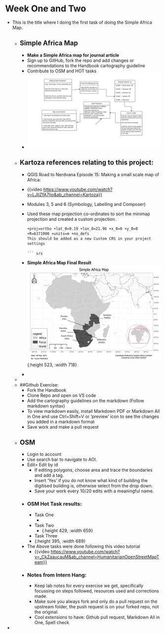 # Week One and Two
- This is the title where I doing the first task of doing the Simple Africa Map.
	- ## Simple Africa Map
		- **Make a Simple Africa map for journal article**
		- Sign up to GitHub, fork the repo and add changes or recommendations to the Handbook cartography guideline
		- Contribute to OSM and HOT tasks
		- ![<title>](<https://raw.githubusercontent.com/MondliButhelezi/TheLabNote/main/Images/WorkFlow.png>)
	- ## Kartoza references relating to this project:
		- QGIS Road to Nerdvana Episode 15: Making a small scale map of Africa:
		- {{video https://www.youtube.com/watch?v=LJIiZfA7Iio&ab_channel=Kartoza}}
		- Modules 3, 5 and 6 (Symbology, Labelling and Composer)
		- Used these map projection co-ordinates to sort the minimap projection and created a custom projection.
		  
		  ``` Map Projection
		  +proj=ortho +lat_0=0.19 +lon_0=21.96 +x_0=0 +y_0=0 +R=6371000 +units=m +no_defs
		  This should be added as a new Custom CRS in your project settings
		  
		  ``` srs
		- **Simple Africa Map Final Result**
		  ![<title>](<https://raw.githubusercontent.com/MondliButhelezi/TheLabNote/main/Images/SimpleAfricaMap.jpg>){:height 523, :width 718}
		-
	-
	- ##Github Exercise:
		- Fork the Handbook
		- Clone Repo and open on VS code
		- Add the cartography guidelines on the markdown (Follow markdown syntax)
		- To view markdown easily, install Markdown PDF or Markdown All in One and use Ctrl+Shift+V or ‘preview’ icon to see the changes you added in a markdown format
		- Save work and make a pull request
	- ## OSM
		- Login to account
		- Use search bar to navigate to AOI.
		- Edit> Edit by id
			- If editing polygons, choose area and trace the boundaries and add a tag.
			- Insert ‘Yes’ if you do not know what kind of building the digitised building is, otherwise select from the drop down.
			- Save your work every 10/20 edits with a meaningful name.
		- ### OSM Hot Task results:
			- Task One
				- ![<title>](<https://i.imgur.com/5kRSf4q.png>)
			- Task Two
				- ![<title>](<https://i.imgur.com/7SmD6Zn.png>){:height 429, :width 659}
			- Task Three
			- ![<title>](<https://i.imgur.com/3vtpo7S.png>){:height 395, :width 689}
		- The Above tasks were done following this video tutorial
			- {{video https://www.youtube.com/watch?v=_CkZaaucauM&ab_channel=HumanitarianOpenStreetMapTeam}}
		- ### Notes from Intern Hang:
			- Keep lab notes for every exercise we get, specifically focussing on steps followed, resources used and corrections made.
			- Make sure you always fork and only do a pull request on the upstream folder, the push request is on your forked repo, not the original.
			- Cool extensions to have: Github pull request, Markdown All in One, Spell check
-
